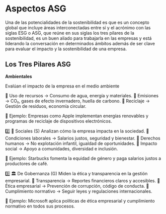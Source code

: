 # Aspectos ASG


Una de las potencialidades de la sostenibilidad es que es un concepto global que incluye áreas interconectadas entre sí y
el acrónimo con las siglas ESG o ASG, que reúne en sus siglas los tres pilares de la sostenibilidad, es un buen aliado para trabajarla en las empresas y está liderando la conversación en determinados ámbitos además de  ser clave para evaluar el impacto y la sostenibilidad de una empresa.

## Los Tres Pilares ASG

 
  
  
**Ambientales**


Evalúan el impacto de la empresa en el medio ambiente


🔹 Uso de recursos → Consumo de agua, energía y materiales.
🔹 Emisiones → CO₂, gases de efecto invernadero, huella de carbono.
🔹 Reciclaje → Gestión de residuos, economía circular.

📌 Ejemplo: Empresas como Apple implementan energías renovables y programas de reciclaje de dispositivos electrónicos.

2️⃣ 🤝 Sociales (S)
Analizan cómo la empresa impacta en la sociedad.
🔹 Condiciones laborales → Salarios justos, seguridad y bienestar.
🔹 Derechos humanos → No explotación infantil, igualdad de oportunidades.
🔹 Impacto social → Apoyo a comunidades, diversidad e inclusión.

📌 Ejemplo: Starbucks fomenta la equidad de género y paga salarios justos a productores de café.

3️⃣ 🏛 De Gobernanza (G)
Miden la ética y transparencia en la gestión empresarial.
🔹 Transparencia → Reportes financieros claros y accesibles.
🔹 Ética empresarial → Prevención de corrupción, código de conducta.
🔹 Cumplimiento normativo → Seguir leyes y regulaciones internacionales.

📌 Ejemplo: Microsoft aplica políticas de ética empresarial y cumplimiento normativo en todos sus procesos.
